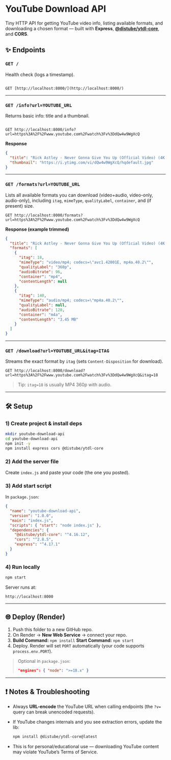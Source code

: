 # YouTube Download API

Tiny HTTP API for getting YouTube video info, listing available formats, and downloading a chosen format — built with **Express**, **[@distube/ytdl-core](https://www.npmjs.com/package/@distube/ytdl-core)**, and **CORS**.

## ✨ Endpoints

### `GET /`
Health check (logs a timestamp).
```

GET [http://localhost:8000/](http://localhost:8000/)

```

---

### `GET /info?url=YOUTUBE_URL`
Returns basic info: title and a thumbnail.
```

GET http://localhost:8000/info?url=https%3A%2F%2Fwww.youtube.com%2Fwatch%3Fv%3DdQw4w9WgXcQ

````
**Response**
```json
{
  "title": "Rick Astley - Never Gonna Give You Up (Official Video) (4K Remaster)",
  "thumbnail": "https://i.ytimg.com/vi/dQw4w9WgXcQ/hqdefault.jpg"
}
````

---

### `GET /formats?url=YOUTUBE_URL`

Lists all available formats you can download (video+audio, video-only, audio-only), including `itag`, `mimeType`, `qualityLabel`, `container`, and (if present) size.

```
GET http://localhost:8000/formats?url=https%3A%2F%2Fwww.youtube.com%2Fwatch%3Fv%3DdQw4w9WgXcQ
```

**Response (example trimmed)**

```json
{
  "title": "Rick Astley - Never Gonna Give You Up (Official Video) (4K Remaster)",
  "formats": [
    {
      "itag": 18,
      "mimeType": "video/mp4; codecs=\"avc1.42001E, mp4a.40.2\"",
      "qualityLabel": "360p",
      "audioBitrate": 96,
      "container": "mp4",
      "contentLength": null
    },
    {
      "itag": 140,
      "mimeType": "audio/mp4; codecs=\"mp4a.40.2\"",
      "qualityLabel": null,
      "audioBitrate": 128,
      "container": "m4a",
      "contentLength": "3.45 MB"
    }
  ]
}
```

---

### `GET /download?url=YOUTUBE_URL&itag=ITAG`

Streams the exact format by `itag` (sets `Content-Disposition` for download).

```
GET http://localhost:8000/download?url=https%3A%2F%2Fwww.youtube.com%2Fwatch%3Fv%3DdQw4w9WgXcQ&itag=18
```

> Tip: `itag=18` is usually MP4 360p with audio.

---

## 🛠 Setup

### 1) Create project & install deps

```bash
mkdir youtube-download-api
cd youtube-download-api
npm init -y
npm install express cors @distube/ytdl-core
```

### 2) Add the server file

Create `index.js` and paste your code (the one you posted).

### 3) Add start script

In `package.json`:

```json
{
  "name": "youtube-download-api",
  "version": "1.0.0",
  "main": "index.js",
  "scripts": { "start": "node index.js" },
  "dependencies": {
    "@distube/ytdl-core": "^4.16.12",
    "cors": "^2.8.5",
    "express": "^4.17.1"
  }
}
```

### 4) Run locally

```bash
npm start
```

Server runs at:

```
http://localhost:8000
```

---

## 🌐 Deploy (Render)

1. Push this folder to a new GitHub repo.
2. On Render → **New Web Service** → connect your repo.
3. **Build Command:** `npm install`
   **Start Command:** `npm start`
4. Deploy. Render will set `PORT` automatically (your code supports `process.env.PORT`).

> Optional in `package.json`:
>
> ```json
> "engines": { "node": ">=18.x" }
> ```

---

## ❗ Notes & Troubleshooting

* Always **URL-encode** the YouTube URL when calling endpoints (the `?v=` query can break unencoded requests).
* If YouTube changes internals and you see extraction errors, update the lib:

  ```bash
  npm install @distube/ytdl-core@latest
  ```
* This is for personal/educational use — downloading YouTube content may violate YouTube’s Terms of Service.
